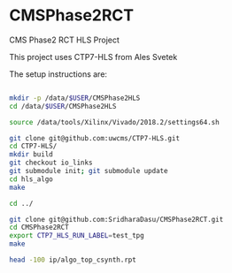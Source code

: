 # CMSPhase2RCT
CMS Phase2 RCT HLS Project

This project uses CTP7-HLS from Ales Svetek

The setup instructions are:

```bash

mkdir -p /data/$USER/CMSPhase2HLS
cd /data/$USER/CMSPhase2HLS

source /data/tools/Xilinx/Vivado/2018.2/settings64.sh

git clone git@github.com:uwcms/CTP7-HLS.git
cd CTP7-HLS/
mkdir build
git checkout io_links
git submodule init; git submodule update
cd hls_algo
make

cd ../

git clone git@github.com:SridharaDasu/CMSPhase2RCT.git
cd CMSPhase2RCT
export CTP7_HLS_RUN_LABEL=test_tpg
make

head -100 ip/algo_top_csynth.rpt

```